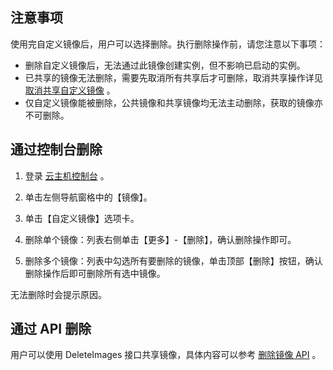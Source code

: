 ## 注意事项
使用完自定义镜像后，用户可以选择删除。执行删除操作前，请您注意以下事项：
 - 删除自定义镜像后，无法通过此镜像创建实例，但不影响已启动的实例。
 - 已共享的镜像无法删除，需要先取消所有共享后才可删除，取消共享操作详见 [取消共享自定义镜像](/doc/product/213/7148) 。
 - 仅自定义镜像能被删除，公共镜像和共享镜像均无法主动删除，获取的镜像亦不可删除。

## 通过控制台删除
 1. 登录 [云主机控制台](http://console.tcecqpoc.fsphere.cn/cvm/) 。
 
 2. 单击左侧导航窗格中的【镜像】。
 
 3. 单击【自定义镜像】选项卡。
 
 4. 删除单个镜像：列表右侧单击【更多】-【删除】，确认删除操作即可。
 
 5. 删除多个镜像：列表中勾选所有要删除的镜像，单击顶部【删除】按钮，确认删除操作后即可删除所有选中镜像。

无法删除时会提示原因。

## 通过 API 删除
用户可以使用 DeleteImages 接口共享镜像，具体内容可以参考 [删除镜像 API](/doc/api/229/1274) 。
